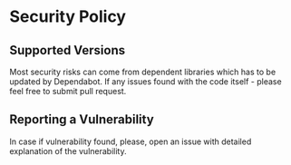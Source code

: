 # Security Policy

## Supported Versions

Most security risks can come from dependent libraries which has to be updated by Dependabot. If any issues found with the code itself - please feel free to submit pull request.

## Reporting a Vulnerability

In case if vulnerability found, please, open an issue with detailed explanation of the vulnerability.